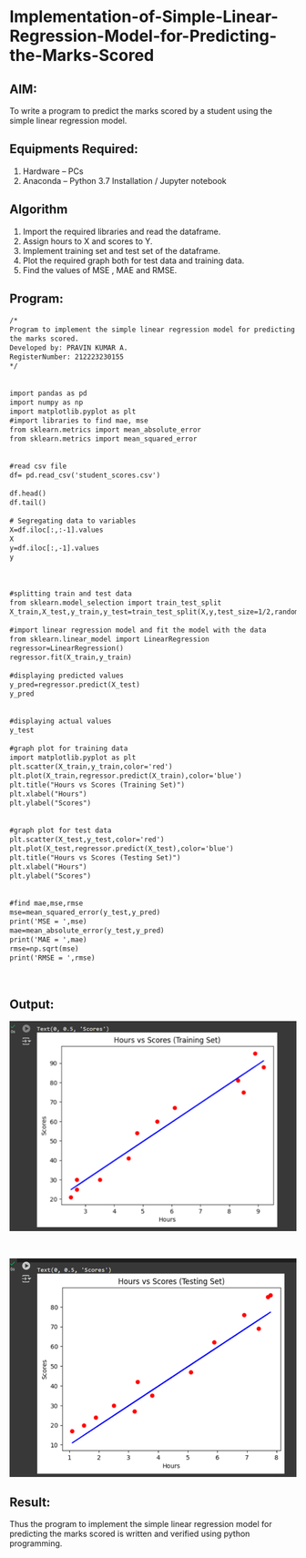 # Implementation-of-Simple-Linear-Regression-Model-for-Predicting-the-Marks-Scored

## AIM:
To write a program to predict the marks scored by a student using the simple linear regression model.

## Equipments Required:
1. Hardware – PCs
2. Anaconda – Python 3.7 Installation / Jupyter notebook

## Algorithm
1. Import the required libraries and read the dataframe. 
2. Assign hours to X and scores to Y. 
3. Implement training set and test set of the dataframe. 
4. Plot the required graph both for test data and training data. 
5. Find the values of MSE , MAE and RMSE.

## Program:
```
/*
Program to implement the simple linear regression model for predicting the marks scored.
Developed by: PRAVIN KUMAR A.
RegisterNumber: 212223230155
*/


import pandas as pd
import numpy as np
import matplotlib.pyplot as plt
#import libraries to find mae, mse
from sklearn.metrics import mean_absolute_error
from sklearn.metrics import mean_squared_error


#read csv file
df= pd.read_csv('student_scores.csv')

df.head()
df.tail()

# Segregating data to variables
X=df.iloc[:,:-1].values
X
y=df.iloc[:,-1].values
y



#splitting train and test data
from sklearn.model_selection import train_test_split
X_train,X_test,y_train,y_test=train_test_split(X,y,test_size=1/2,random_state=0)

#import linear regression model and fit the model with the data
from sklearn.linear_model import LinearRegression
regressor=LinearRegression()
regressor.fit(X_train,y_train)

#displaying predicted values
y_pred=regressor.predict(X_test)
y_pred


#displaying actual values
y_test

#graph plot for training data
import matplotlib.pyplot as plt
plt.scatter(X_train,y_train,color='red')
plt.plot(X_train,regressor.predict(X_train),color='blue')
plt.title("Hours vs Scores (Training Set)")
plt.xlabel("Hours")
plt.ylabel("Scores")


#graph plot for test data
plt.scatter(X_test,y_test,color='red')
plt.plot(X_test,regressor.predict(X_test),color='blue')
plt.title("Hours vs Scores (Testing Set)")
plt.xlabel("Hours")
plt.ylabel("Scores")


#find mae,mse,rmse
mse=mean_squared_error(y_test,y_pred)
print('MSE = ',mse)
mae=mean_absolute_error(y_test,y_pred)
print('MAE = ',mae)
rmse=np.sqrt(mse)
print('RMSE = ',rmse)



```

## Output:
![alt text](<Output/output1 (1).png>)

<br>

![alt text](<Output/output1 (2).png>)

## Result:
Thus the program to implement the simple linear regression model for predicting the marks scored is written and verified using python programming.
